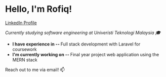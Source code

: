 <!--
<div align="center">
    <a href="https://github.com/mhdrofiq/mhdrofiq">
        <img src="banner-iii.jpg">
    </a>
</div>
-->

<h1 align="left">Hello, I'm Rofiq!</h1>

<!--
<h2 align="center">hmmm...</h2>
<p align="center">
  <a href="https://github.com/mhdrofiq"><img src="https://github-readme-stats.vercel.app/api?username=mhdrofiq&show_icons=true&theme=calm" alt="mhdrofiq's github stats"></a>
</p>
-->

<p align="left">
  <a href="https://www.linkedin.com/in/muhammad-rofiqurrahman-180b82216">LinkedIn Profile</a>
</p>

<p align="left"><i>Currently studying software engineering at Univeristi Teknologi Malaysia 🎓</i></p>

<ul>
<li><b>I have experience in -- </b> Full stack development with Laravel for coursework</li>
<li><b>I'm currently working on -- </b> Final year project web application using the MERN stack</li>
</ul>
<p align="left">Reach out to me via email! 📫</p>
<!--

Here are some ideas to get you started:

- 🔭 I’m currently working on ...
- 🌱 I’m currently learning ...
- 👯 I’m looking to collaborate on ...
- 🤔 I’m looking for help with ...
- 💬 Ask me about ...
- 📫 How to reach me: ...
- 😄 Pronouns: ...
- ⚡ Fun fact: ...
-->
